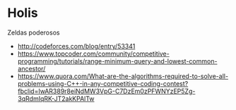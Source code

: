 # Holis

Zeldas poderosos
- http://codeforces.com/blog/entry/53341
- https://www.topcoder.com/community/competitive-programming/tutorials/range-minimum-query-and-lowest-common-ancestor/
- https://www.quora.com/What-are-the-algorithms-required-to-solve-all-problems-using-C++-in-any-competitive-coding-contest?fbclid=IwAR389r8eiNdMW3VpG-C7DzEm0zPFWNYzEP5Zg-3qRdmIqRK-JT2akKPAlTw
